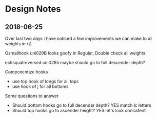 # Design Notes

## 2018-06-25

Over last two days I have noticed a few improvements we can make to all weights in r2.

Gsmallhook uni029B looks goofy in Regular. Double check all weights

eshsquatreversed uni0285 maybe should go to full descender depth?

Componentize hooks
  - use top hook of longs for all tops
  - use hook of j for all bottoms

Some questions to answer
  - Should bottom hooks go to full decender depth? YES match lc letters
  - Should top hooks go to ascender height? YES let's look consistent
